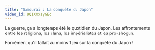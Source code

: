 ```yaml
---
title: "Samouraï : La conquête du Japon"
video_id: 9QIXXxsyGEc
---
```


La guerre, ça a longtemps été le quotidien du Japon. Les affrontements entre les religions, les clans, les impérialistes et les pro-shogun. 

Forcément qu'il fallait au moins 1 jeu sur la conquête du Japon !